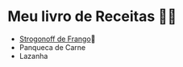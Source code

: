 # Meu livro de Receitas 🧑‍🍳
- [Strogonoff de Frango](strogoff.md):chicken:
- Panqueca de Carne
- Lazanha 

